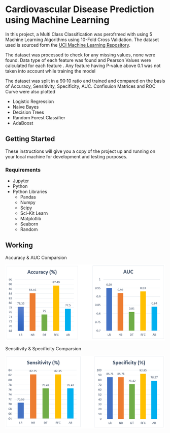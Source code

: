 # Cardiovascular Disease Prediction using Machine Learning

In this project, a Multi Class Classification was perofrmed with using 5 Machine Learning Algorithms using 10-Fold Cross Validation. The dataset used is sourced form the [UCI Machine Learning Repository](https://archive.ics.uci.edu/ml/datasets/heart+disease). 

The dataset was processed to check for any missing values, none were found. Data type of each feature was found and Pearson Values were calculated for each feature . Any feature having P-value above 0.1 was not taken into account while training the model 

The dataset was split in a 90:10 ratio and trained and compared on the basis of Accuracy, Sensitivity, Specificity, AUC. Confisuion Matrices and ROC Curve were also plotted
- Logistic Regression
- Naive Bayes
- Decision Trees
- Random Forest Classifier
- AdaBoost


## Getting Started

These instructions will give you a copy of the project up and running on your local machine for development and testing purposes.

### Requirements

- Jupyter
- Python
- Python Libraries
  - Pandas
  - Numpy
  - Scipy
  - Sci-Kit Learn
  - Matplotlib
  - Seaborn
  - Random

## Working 

Accuracy & AUC Comparsion

![Accuracy & AUC Comparsion](Screenshots/Accuracy&AUC_Comparison.PNG)


Sensitivity & Specificity Comparsion

![Sensitivity Comparsion](Screenshots/Sensitivity&Specificity_Comparison.PNG)


<!-- Confusion Matrix Comparison
![Confusion Matrix Comparison](Screenshots/ConfusionMatrix_Comparison.png)

ROC Comparsion
![ROC Comparsion](Screenshots/ROC_Comparsion.png) -->
